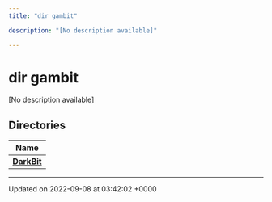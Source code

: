 ```yaml
---
title: "dir gambit"

description: "[No description available]"

---
```


# dir gambit

[No description available]

## Directories

| Name           |
| -------------- |
| **[DarkBit](/documentation/code/files/dir_942f8d798c3658965d2baafb0a0fad20/#dir-darkbit)**  |






-------------------------------

Updated on 2022-09-08 at 03:42:02 +0000

